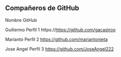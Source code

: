 ## Compañeros de GitHub

Nombre                 GitHub  

Guillermo                Perfil 1 https://https://github.com/gacastroo

Marianto                Perfil 2 https://github.com/mariantonieta


Jose Angel              Perfil 3 https://github.com/JoseAngel222

